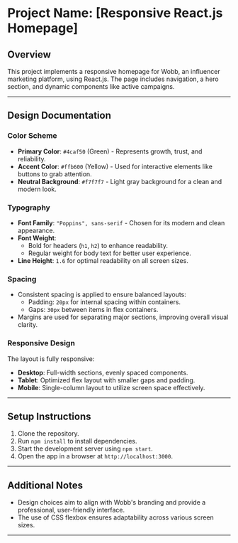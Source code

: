 # Project Name: [Responsive React.js Homepage]

## Overview
This project implements a responsive homepage for Wobb, an influencer marketing platform, using React.js. The page includes navigation, a hero section, and dynamic components like active campaigns.

---

## Design Documentation

### **Color Scheme**
- **Primary Color**: `#4caf50` (Green) - Represents growth, trust, and reliability.
- **Accent Color**: `#ffb600` (Yellow) - Used for interactive elements like buttons to grab attention.
- **Neutral Background**: `#f7f7f7` - Light gray background for a clean and modern look.

### **Typography**
- **Font Family**: `"Poppins", sans-serif` - Chosen for its modern and clean appearance.
- **Font Weight**:
  - Bold for headers (`h1`, `h2`) to enhance readability.
  - Regular weight for body text for better user experience.
- **Line Height**: `1.6` for optimal readability on all screen sizes.

### **Spacing**
- Consistent spacing is applied to ensure balanced layouts:
  - Padding: `20px` for internal spacing within containers.
  - Gaps: `30px` between items in flex containers.
- Margins are used for separating major sections, improving overall visual clarity.

### **Responsive Design**
The layout is fully responsive:
- **Desktop**: Full-width sections, evenly spaced components.
- **Tablet**: Optimized flex layout with smaller gaps and padding.
- **Mobile**: Single-column layout to utilize screen space effectively.

---

## Setup Instructions
1. Clone the repository.
2. Run `npm install` to install dependencies.
3. Start the development server using `npm start`.
4. Open the app in a browser at `http://localhost:3000`.

---

## Additional Notes
- Design choices aim to align with Wobb's branding and provide a professional, user-friendly interface.
- The use of CSS flexbox ensures adaptability across various screen sizes.

---

